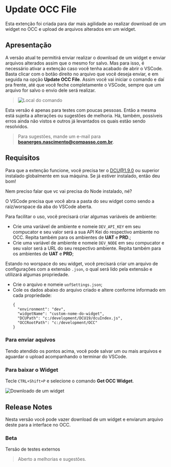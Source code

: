# Update OCC File

Esta extenção foi criada para dar mais agilidade ao realizar download de um widget no OCC e upload de arquivos alterados em um widget.

## Apresentação

A versão atual te permitirá enviar realizar o download de um widget e enviar arquivos alterados assim que o mesmo for salvo. Mas para isso, é necessário ativar a extenção caso você tenha acabado de abrir o VSCode. Basta clicar com o botão direito no arquivo que você deseja enviar, e em seguida na opção **Update OCC File**. Assim você vai iniciar o comando e daí pra frente, até que você feche completamente o VSCode, sempre que um arquivo for salvo o envio dele será realizar.
> ![Local do comando](https://user-images.githubusercontent.com/22202005/78039759-e67acf80-7344-11ea-9b57-4a5be1291c08.png)

Esta versão é apenas para testes com poucas pessoas. Então a mesma está sujeita a alterações ou sugestões de melhoria.
Há, também, possíveis erros ainda não vistos e outros já levantados os quais estão sendo resolvidos.

> Para sugestões, mande um e-mail para **boanerges.nascimento@compasso.com.br**.

## Requisitos

Para que a extenção funcione, você precisa ter o DCU@1.9.0 ou superior instalado globalmente em sua máquina. Se já estiver instalado, então deu bom!

Nem preciso falar que vc vai precisa do Node instalado, né?

O VSCode precisa que você abra a pasta do seu widget como sendo a raiz/worspace da aba do VSCode aberta.

Para facilitar o uso, você precisará criar algumas variáveis de ambiente:

- Crie uma variável de ambiente e nomeie `DEV_API_KEY` em seu compucator e seu valor será a sua API Kei do respectivo ambiente no OCC. Repita também para os ambientes de **UAT** e **PRD**.;
- Crie uma variável de ambiente e nomeie `DEV_NODE` em seu compucator e seu valor será a URL do seu respectivo ambiente. Repita também para os ambientes de **UAT** e **PRD**;

Estando no worspace do seu widget, você precisará criar um arquivo de configurações com a extensão `.json`, o qual será lido pela extensão e utilizará algumas propriedade.

- Crie o arquivo e nomeie `uofSettings.json`;
- Cole os dados abaixo do arquivo criado e altere conforme informado em cada propriedade:
  ```
  {
    "environment": "dev",
    "widgetName": "custom-nome-do-widget",
    "DCUPath": "c:/development/DCU19/dcuIndex.js",
    "OCCRootPath": "c:/development/OCC"
  }
  ```

### Para enviar aquivos

Tendo atendido os pontos acima, você pode salvar um ou mais arquivos e aguardar o upload acompanhando o terminar do VSCode.

### Para baixar o Widget

Tecle `CTRL+Shift+P` e selecione o comando **Get OCC Widget**.

![Downloado de um widget](https://user-images.githubusercontent.com/22202005/78039560-a3206100-7344-11ea-967e-3556a44ebbb5.png)

## Release Notes

Nesta versão você pode vazer download de um widget e enviarum arquivo deste para a interface no OCC.

### Beta

Tersão de testes externos
> Aberto a melhorias e sugestões.
